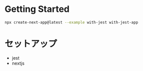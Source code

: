 # Getting Started
```bash
npx create-next-app@latest --example with-jest with-jest-app
```


# セットアップ
- jest
- nextjs